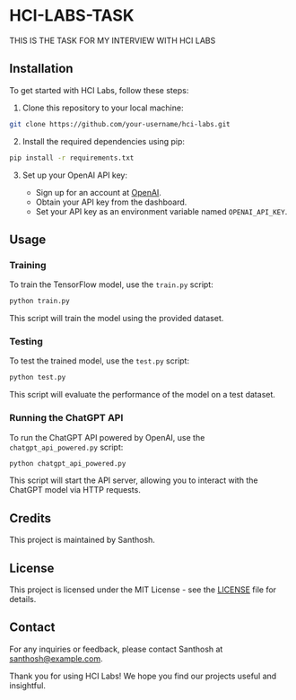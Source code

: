 # HCI-LABS-TASK
THIS IS THE TASK FOR MY INTERVIEW WITH HCI LABS

## Installation

To get started with HCI Labs, follow these steps:

1. Clone this repository to your local machine:

```bash
git clone https://github.com/your-username/hci-labs.git
```

2. Install the required dependencies using pip:

```bash
pip install -r requirements.txt
```

3. Set up your OpenAI API key:

    - Sign up for an account at [OpenAI](https://openai.com).
    - Obtain your API key from the dashboard.
    - Set your API key as an environment variable named `OPENAI_API_KEY`.

## Usage

### Training

To train the TensorFlow model, use the `train.py` script:

```bash
python train.py
```

This script will train the model using the provided dataset.

### Testing

To test the trained model, use the `test.py` script:

```bash
python test.py
```

This script will evaluate the performance of the model on a test dataset.

### Running the ChatGPT API

To run the ChatGPT API powered by OpenAI, use the `chatgpt_api_powered.py` script:

```bash
python chatgpt_api_powered.py
```

This script will start the API server, allowing you to interact with the ChatGPT model via HTTP requests.

## Credits

This project is maintained by Santhosh.

## License

This project is licensed under the MIT License - see the [LICENSE](LICENSE) file for details.

## Contact

For any inquiries or feedback, please contact Santhosh at [santhosh@example.com](mailto:santhosh@example.com).

Thank you for using HCI Labs! We hope you find our projects useful and insightful.
